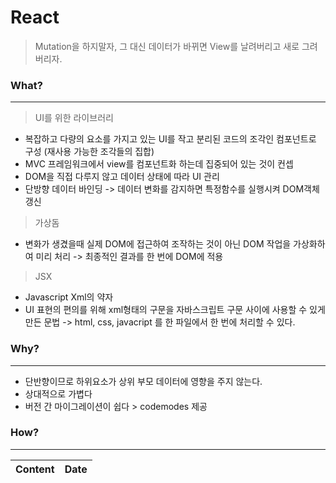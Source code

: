 # React

> Mutation을 하지말자, 그 대신 데이터가 바뀌면 View를 날려버리고 새로 그려버리자.

### What?
---
> UI를 위한 라이브러리
    
- 복잡하고 다량의 요소를 가지고 있는 UI를 작고 분리된 코드의 조각인 컴포넌트로 구성 (재사용 가능한 조각들의 집합)
- MVC 프레임워크에서 view를 컴포넌트화 하는데 집중되어 있는 것이 컨셉
- DOM을 직접 다루지 않고 데이터 상태에 따라 UI 관리 
- 단방향 데이터 바인딩
    -> 데이터 변화를 감지하면 특정함수를 실행시켜 DOM객체 갱신
    

> 가상돔

- 변화가 생겼을때 실제 DOM에 접근하여 조작하는 것이 아닌 DOM 작업을 가상화하여 미리 처리 
    -> 최종적인 결과를 한 번에 DOM에 적용

> JSX 
- Javascript Xml의 약자
- UI 표현의 편의를 위해 xml형태의 구문을 자바스크립트 구문 사이에 사용할 수 있게 만든 문법
-> html, css, javacript 를 한 파일에서 한 번에 처리할 수 있다.


### Why?
---
- 단반향이므로 하위요소가 상위 부모 데이터에 영향을 주지 않는다.
- 상대적으로 가볍다
- 버전 간 마이그레이션이 쉽다 > codemodes 제공


### How?
---
|Content                                  | Date       |
|-----------------------------------------|------------|



